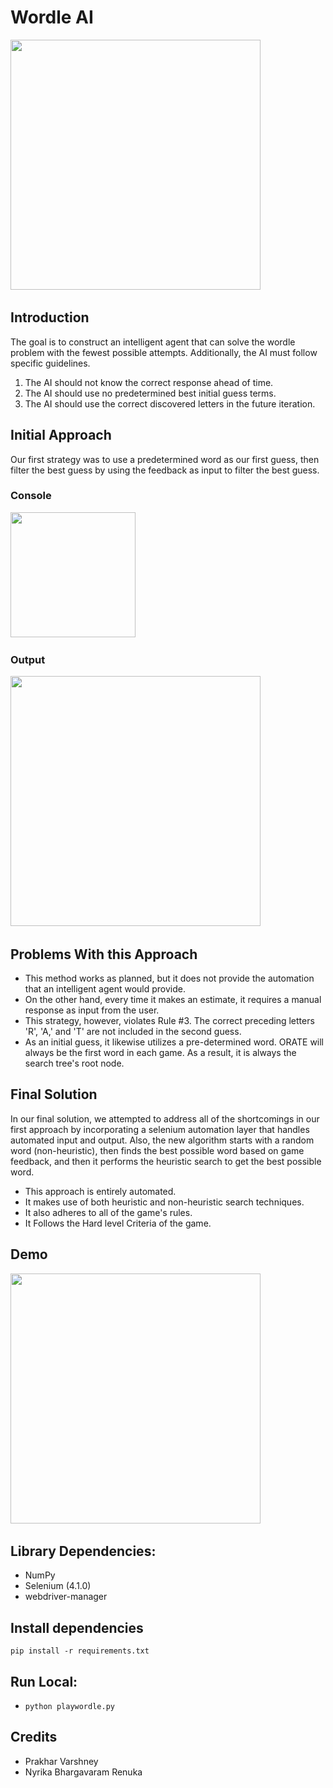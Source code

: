 # Wordle AI

<img src="https://github.com/prkhrv/Wordle-AI/blob/main/screenshots/wordle-gif.gif" height="400">&nbsp;   &nbsp;   &nbsp;   &nbsp;   &nbsp;

## Introduction

The goal is to construct an intelligent agent that can solve the wordle problem with the fewest possible attempts. Additionally, the AI must follow specific guidelines. 
  1. The AI should not know the correct response ahead of time. 
  2. The AI should use no predetermined best initial guess terms.
  3. The AI should use the correct discovered letters in the future iteration.

## Initial Approach
Our first strategy was to use a predetermined word as our first guess, then filter the best guess by using the feedback as input to filter the best guess.

### Console
<img src="https://github.com/prkhrv/Wordle-AI-Solver/blob/main/screenshots/Screenshot%202022-05-04%20031749.png" height="200">&nbsp;   &nbsp;   &nbsp;   &nbsp;   &nbsp;

### Output
<img src="https://github.com/prkhrv/Wordle-AI-Solver/blob/main/screenshots/Screenshot%202022-05-04%20032110.png" height="400">&nbsp;   &nbsp;   &nbsp;   &nbsp;   &nbsp;

## Problems With this Approach
* This method works as planned, but it does not provide the automation that an intelligent agent would provide.
* On the other hand, every time it makes an estimate, it requires a manual response as input from the user. 
* This strategy, however, violates Rule #3. The correct preceding letters 'R', 'A,' and 'T' are not included in the second guess.
* As an initial guess, it likewise utilizes a pre-determined word. ORATE will always be the first word in each game. As a result, it is always the search tree's root node.

## Final Solution
In our final solution, we attempted to address all of the shortcomings in our first approach by incorporating a selenium automation layer that handles automated input and output. Also, the new algorithm starts with a random word (non-heuristic), then finds the best possible word based on game feedback, and then it performs the heuristic search to get the best possible word.

* This approach is entirely automated.
* It makes use of both heuristic and non-heuristic search techniques.
* It also adheres to all of the game's rules.
* It Follows the Hard level Criteria of the game.

## Demo

<img src="https://github.com/prkhrv/Wordle-AI-Solver/blob/main/screenshots/demo-gif.gif" height="400">&nbsp;   &nbsp;   &nbsp;   &nbsp;   &nbsp;


## Library Dependencies:
* NumPy
* Selenium (4.1.0)
* webdriver-manager

## Install dependencies

```
pip install -r requirements.txt
```

## Run Local:
* `python playwordle.py`

## Credits
* Prakhar Varshney 
* Nyrika Bhargavaram Renuka


